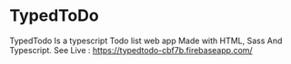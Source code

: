 # TypedToDo
TypedTodo Is a typescript Todo list web app Made with HTML, Sass And Typescript.
See Live : https://typedtodo-cbf7b.firebaseapp.com/
